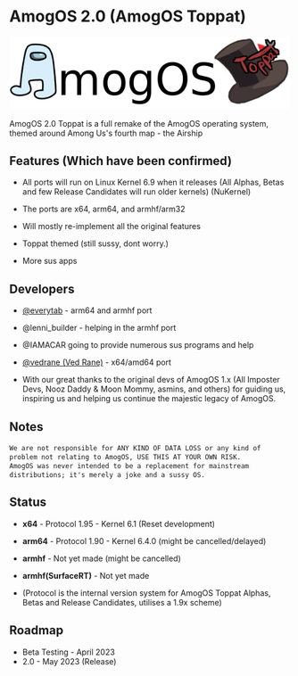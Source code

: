 # AmogOS 2.0 (AmogOS Toppat)

![AmogOS Toppat](amogostoppat.png)

AmogOS 2.0 Toppat is a full remake of the AmogOS operating system, themed around Among Us's fourth map - the Airship

## Features (Which have been confirmed)

- All ports will run on Linux Kernel 6.9 when it releases (All Alphas, Betas and few Release Candidates will run older kernels) (NuKernel)

- The ports are x64, arm64, and armhf/arm32

- Will mostly re-implement all the original features

- Toppat themed (still sussy, dont worry.)

- More sus apps 

## Developers

- [@everytab](https://github.com/Everytab) - arm64 and armhf port

- @lenni_builder - helping in the armhf port

- @IAMACAR going to provide numerous sus programs and help

- [@vedrane (Ved Rane)](https://github.com/vedrane/) - x64/amd64 port

- With our great thanks to the original devs of AmogOS 1.x (All Imposter Devs, Nooz Daddy & Moon Mommy, asmins, and others) for guiding us, inspiring us and helping us continue the majestic legacy of AmogOS.

## Notes

    We are not responsible for ANY KIND OF DATA LOSS or any kind of problem not relating to AmogOS, USE THIS AT YOUR OWN RISK.
    AmogOS was never intended to be a replacement for mainstream distributions; it's merely a joke and a sussy OS.


## Status

- **x64** - Protocol 1.95 - Kernel 6.1 (Reset development)
- **arm64** - Protocol 1.90 - Kernel 6.4.0 (might be cancelled/delayed)
- **armhf** - Not yet made (might be cancelled)
- **armhf(SurfaceRT)** - Not yet made

- (Protocol is the internal version system for AmogOS Toppat Alphas, Betas and Release Candidates, utilises a 1.9x scheme)

## Roadmap

- Beta Testing - April 2023
- 2.0 - May 2023 (Release)
